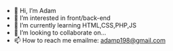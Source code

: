 - 👋 Hi, I’m Adam
- 👀 I’m interested in front/back-end
- 🌱 I’m currently learning HTML,CSS,PHP,JS
- 💞️ I’m looking to collaborate on...
- 📫 How to reach me emailme: adamp198@gmail.com

<!---
adamp198/adamp198 is a ✨ special ✨ repository because its `README.md` (this file) appears on your GitHub profile.
You can click the Preview link to take a look at your changes.
--->
